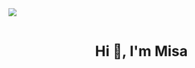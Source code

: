<img src="https://user-images.githubusercontent.com/87043648/266134416-cd4a3698-336b-4aa6-8e5b-f6d84a2eead2.gif">

<!--h1 without bottom border-->
<div id="user-content-toc">
  <ul align="center">
    <summary><h1 style="display: inline-block">Hi 👋, I'm Misa</h1></summary>
  </ul>
</div>
